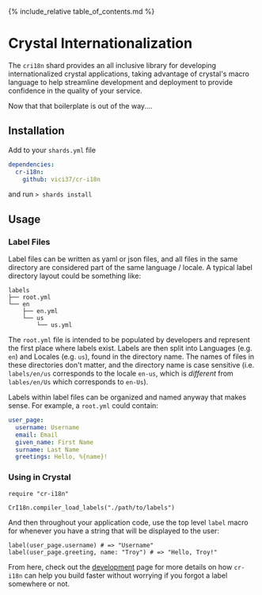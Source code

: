 {% include_relative table_of_contents.md %}

# Crystal Internationalization

The `cri18n` shard provides an all inclusive library for developing internationalized crystal applications, taking advantage of crystal's macro language to help streamline development and deployment to provide confidence in the quality of your service.

Now that that boilerplate is out of the way....

## Installation

Add to your `shards.yml` file

```yaml
dependencies:
  cr-i18n:
    github: vici37/cr-i18n
```

and run `> shards install`

## Usage

### Label Files
Label files can be written as yaml or json files, and all files in the same directory are considered part of the same language / locale. A typical label directory layout could be something like:

```
labels
├── root.yml
└── en
    ├── en.yml
    └── us
        └── us.yml
```
The `root.yml` file is intended to be populated by developers and represent the first place where labels exist. Labels are then split into Languages (e.g. `en`) and Locales (e.g. `us`), found in the directory name. The names of files in these directories don't matter, and the directory name is case sensitive (i.e. `labels/en/us` corresponds to the locale `en-us`, which is _different_ from `lables/en/Us` which corresponds to `en-Us`).

Labels within label files can be organized and named anyway that makes sense. For example, a `root.yml` could contain:

```yaml
user_page:
  username: Username
  email: Email
  given_name: First Name
  surname: Last Name
  greetings: Hello, %{name}!
```

### Using in Crystal

```crystal
require "cr-i18n"

CrI18n.compiler_load_labels("./path/to/labels")
```

And then throughout your application code, use the top level `label` macro for whenever you have a string that will be displayed to the user:
```crystal
label(user_page.username) # => "Username"
label(user_page.greeting, name: "Troy") # => "Hello, Troy!"
```

From here, check out the [development](/cr-i18n/development.html) page for more details on how `cr-i18n` can help you build faster without worrying if you forgot a label somewhere or not.